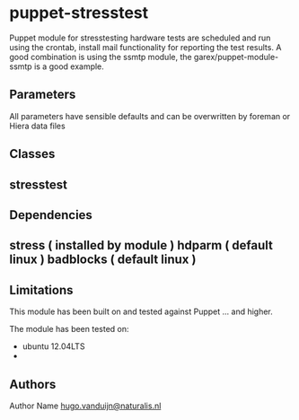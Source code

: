 puppet-stresstest
===================

Puppet module for stresstesting hardware
tests are scheduled and run using the crontab, install mail functionality for reporting the test results. A good combination is using the ssmtp module, the garex/puppet-module-ssmtp is a good example.


Parameters
-------------
All parameters have sensible defaults and can be overwritten by foreman or Hiera data files

Classes
-------------
stresstest
- 

Dependencies
-------------
stress ( installed by module )
hdparm ( default linux )
badblocks ( default linux )
- 

Limitations
-------------
This module has been built on and tested against Puppet ... and higher.

The module has been tested on:
- ubuntu 12.04LTS
- 

Authors
-------------
Author Name <hugo.vanduijn@naturalis.nl>

